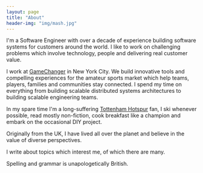 ```yaml
---
layout: page
title: "About"
header-img: "img/mash.jpg"
---
```


I'm a Software Engineer with over a decade of experience building software systems for customers around the world. I like to work on challenging problems which involve technology, people and delivering real customer value.

I work at [GameChanger](http://gc.com) in New York City. We build innovative tools and compelling experiences for the amateur sports market which help teams, players, families and communities stay connected. I spend my time on everything from building scalable distributed systems architectures to building scalable engineering teams.

In my spare time I'm a long-suffering [Tottenham Hotspur](http://www.tottenhamhotspur.com/) fan, I ski whenever possible, read mostly non-fiction, cook breakfast like a champion and embark on the occasional DIY project.

Originally from the UK, I have lived all over the planet and believe in the value of diverse perspectives.

I write about topics which interest me, of which there are many.

Spelling and grammar is unapologetically British.

